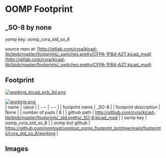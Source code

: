 # OOMP Footprint  
## _SO-8  by none  
  
oomp key: oomp_cvra_std_so_8  
  
source repo at: [http://gitlab.com/cvra/kicad-lib/blob/master/footprints/_switches.pretty/CFPA-1FB4-A2T.kicad_mod](http://gitlab.com/cvra/kicad-lib/blob/master/footprints/_switches.pretty/CFPA-1FB4-A2T.kicad_mod)  
## Footprint  
  
[![working_kicad_pcb_3d.png](working_kicad_pcb_3d_600.png)](working_kicad_pcb_3d.png)  
  
[![working.png](working_600.png)](working.png)  
| name | value | 
| --- | --- | 
| footprint name | _SO-8 | 
| footprint description | None | 
| number of pads | 8 | 
| github path | http://github.com/cvra/kicad-lib/blob/master/footprints/_std.pretty/_SO-8.kicad_mod | 
| oomp key | oomp_cvra_std_so_8 | 
| oomp bot github | https://github.com/oomlout/oomlout_oomp_footprint_bot/tree/main/footprints/cvra_std_so_8/working | 
## Images  

